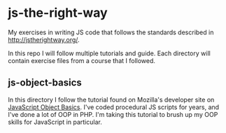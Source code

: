 # js-the-right-way
My exercises in writing JS code that follows the standards described in http://jstherightway.org/.

In this repo I will follow multiple tutorials and guide. Each directory will contain exercise files from a course that I followed.

## js-object-basics
In this directory I follow the tutorial found on Mozilla's developer site on [JavaScript Object Basics](https://developer.mozilla.org/en-US/docs/Learn/JavaScript/Objects/Basics). I've coded procedural JS scripts for years, and I've done a lot of OOP in PHP. I'm taking this tutorial to brush up my OOP skills for JavaScript in particular.